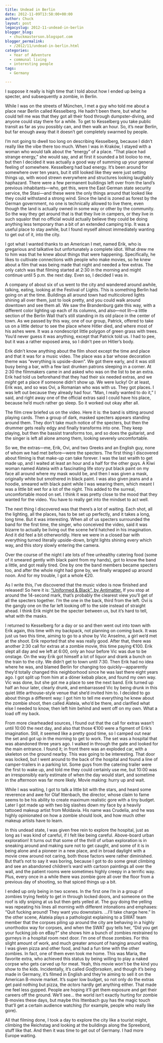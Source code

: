 ```yaml
---
title: Undead in Berlin
date: 2012-11-09T13:58:00+00:00
author: Chuck
layout: post
legacyslug: 2012-11-undead-in-berlin
blogger_blog:
  - chuckmasterson.blogspot.com
blogger_permalink:
  - /2012/11/undead-in-berlin.html
categories:
  - Year of Adventure
  - communal living
  - interesting people
tags:
  - Germany

---
```

I suppose it really is high time that I told about how I ended up being a
specter, and subsequently a zombie, in Berlin.

While I was on the streets of München, I met a guy who told me about a place
near Berlin called Kesselberg. He hadn’t been there, but what he could
tell me was that they got all their food through dumpster-diving, and anyone
could stay there for a while. To get to Kesselberg you take public transit as
far as you possibly can, and then walk an hour. So, it’s near Berlin, but
far enough away that it doesn’t get completely swarmed by people.

I’m not going to dwell too long on describing Kesselberg, because I
didn’t really like the vibe there too much. When I was in Kraków, I
stayed with a woman who would talk about the “energy” of a place.
“That place had strange energy,” she would say, and at first it
sounded a bit looloo to me, but then I decided it was actually a good way of
summing up your general feeling of somewhere. Kesselberg had bad energy.
It’s been around for somewhere over ten years, but it still looked like
they were just setting things up, with wood strewn everywhere and structures
looking laughably haphazard. There were a few permanent buildings left over
from the land’s previous inhabitants—who, get this, were the East German
state security service, the Stasi—and these were the only things around that
looked like they could withstand a strong wind.  Since the land is zoned as
forest by the German government, no one is technically allowed to live there,
even though the land is actually owned in some way or other by the community.
So the way they get around that is that they live in campers, or they live in
such squalor that no official would actually believe they could be doing
anything less temporary than a bit of an extended camping trip. It was a useful
place to stay awhile, but I found myself almost immediately wanting to get out
of it, into the city.

I got what I wanted thanks to an American I met, named Erik, who is gregarious
and talkative but unfortunately a complete idiot. What drew me to him was that
he knew about things that were happening. Specifically, he likes to cultivate
connections with people who make movies, so he knew about a film that was being
made that night and needed a few extras. The only catch was that filming
started at 2:30 in the morning and might continue until 5 p.m. the next day.
Even so, I decided I was in.

A company of about six of us went to the city and wandered around awhile,
talking, eating, looking at the Festival of Lights. This is something Berlin
had going on at the time.  Buildings all around town had multicolored lights
shining all over them, just to look pretty, and you could walk around downtown
and see them all. We saw the Brandenburg gate this way, with a different color
lighting up each of its columns, and also—not lit—a little section of the
Berlin Wall that’s still standing in its old place in the center of town.
As we passed by this way, one of our group, Patrick, offered to take us on a
little detour to see the place where Hitler died, and where most of his ashes
were. It was a nondescript little polygon of green grass with trees.
You’d never guess it was anything, except that Patrick told us. I had to
pee, but it was a rather exposed area, so I didn’t pee on Hitler’s
body. 


Erik didn’t know anything about the film shoot except the time and place
and that it was for a music video. The place was a bar whose decoration theme
was “everything is upside-down”. We got there early, and it was
still busy being a bar, with a few last drunken patrons sleeping in a corner.
At 2:30 the filmmakers came in and asked who was on the list to be an extra.
Erik had told us beforehand that they had their six needed extras, and we
*might* get a place if someone didn’t show up. We were lucky! Or at
least, Erik was, and so was Ovi, a Romanian who was with us. They got places. I
was left out because they already had four. “Man, I really wanted to do
it,” I said, and right away one of the official extras said I could have
his place, because he’d much rather go sleep. So it worked out okay after
all.

The film crew briefed us on the video. Here it is: the band is sitting around
playing cards. Then a group of dark, masked specters appears standing around
them. They don’t take much notice of the specters, but then the drummer
gets really edgy and finally transforms into one. They keep playing, but then
the bassist transforms too, and so does the guitarist, and the singer is left
all alone among them, looking severely uncomfortable.

So we, the extras—me, Erik, Ovi, and two Greeks and an English guy, none of
whom we had met before—were the specters.  The first thing I discovered about
filming is that make-up can take forever. I was the last wraith to get made up,
and I waited at least an hour and a half for the other guys. A Kiwi woman named
Alateia with a fascinating life story put black paint on my face all around
where my mask would be, and then I was given a mask, originally white but
smothered in black paint. I was also given jeans and a hoodie, smeared with
black paint while I was wearing them, which meant I was a little bit wet for a
lot of the night. This added to the surreal, uncomfortable mood on set. I think
it was pretty close to the mood that they wanted for the video. You have to
really get into the mindset to act well.

The next thing I discovered was that there’s a lot of waiting. Each shot,
all the lighting, all the places, has to be set up perfectly, and it takes a
long, long time. But it was interesting. When all of us specters surrounded the
band for the first time, the singer, who conceived the video, said it was
bizarre to actually be living out the scene he’d hatched in his
imagination. And it did feel a bit otherworldly. Here we were in a closed bar
with everything turned literally upside-down, bright lights shining every which
way, and this story slowly entering the camera.

Over the course of the night I ate lots of free unhealthy catering food (some
of it smeared gently with black paint from my hands), got to know the band a
little, and got really tired. One by one the band members became specters too,
and after the whole night had gone by, we finally wrapped up around noon. And
for my trouble, I got a whole €20.

As I write this, I’ve discovered that the music video is now finished and
released! So here it is: [“Uniformed & Black”, by
Antimatter.](http://www.youtube.com/watch?v=ruus3hG0bQ0) If you stop at around
the 14-second mark, that’s probably the clearest view you’ll get of
all the specters together. I’m the one in the back, third from the left.
Ovi is the gangly one on the far left looking off to the side instead of
straight ahead. I think Erik might be the specter between us, but it’s
hard to tell, what with the masks.

I returned to Kesselberg for a day or so and then went out into town with Erik
again, this time with my backpack, not planning on coming back. It was just us
two this time, aiming to go to a show by Vic Anselmo, a girl we’d met at
the shoot. Erik reported that she was really good. After that, there was
another 2:30 call for extras at a zombie movie, this time paying €100. Erik
slept all day and we left at 6:00, only an hour before Vic was due to be
onstage. On the way Erik got himself a lot of liquor and drank a bunch on the
train to the city. We didn’t get to town until 7:30. Then Erik had no
idea where he was, and blamed Berlin for changing too quickly—apparently
they’d totally changed this neighborhood since he was last there eight
years ago. I got split up from him at a döner kebab place, and found my own
way. Vic was done, but she got me a place to see the next band. Erik turned up
half an hour later, clearly drunk, and embarrassed Vic by being drunk in this
quiet little arthouse-style venue that she’d invited him to. I decided to
go about things a different way: I got him to tell me everything he knew about
the zombie shoot, then called Alateia, who’d be there, and clarified what
else I needed to know, then left him behind and went off on my own. What a load
off my back.

From more clearheaded sources, I found out that the call for extras
wasn’t until 10:00 the next day, and also that those €100 were a figment
of Erik’s imagination. Still, it seemed like a pretty good time, so I
camped out near the set and got up in the morning to get to work. The set was a
hospital that was abandoned three years ago. I walked in through the gate and
looked for the main entrance. I found it; in front there was an exploded car,
with a skeleton on the ground nearby. This was going to be interesting.  That
door was locked, but I went around to the back of the hospital and found a line
of camper-trailers in a parking lot. Some guys from the catering trailer were
the first to wake up, and told me they could certainly use me, but 10:00 was an
irresponsibly early estimate of when the day would start, and sometime in the
afternoon was far more likely. Movie making: hurry up and wait.

While I was waiting, I got to talk a little bit with the stars, and heard some
reverence and awe for Olaf Ittenbach, the director, whose claim to fame seems
to be his ability to create maximum realistic gore with a tiny budget. Later I
got made up with two big slashes down my face by a heavily tattooed makeup
artist from Moldavia. His name was Crudelia, and he was highly opinionated on
how a zombie should look, and how much other makeup artists have to learn.

In this undead state, I was given free rein to explore the hospital, just as
long as I was kind of careful, if I felt like being careful. Above-board urban
exploration! It turns out that some of the thrill of urban exploration is in
sneaking around and making sure not to get caught, and some of it is in being
alone and a pioneer in a new place, and in broad daylight with a movie crew
around not caring, both those factors were rather diminished. But that’s
not to say it was boring, because I got to do some great climbing and see an
abandoned children’s ward with cartoon paintings all over the wall, and
the patient rooms were sometimes highly creepy in a terrific way. Plus, every
once in a while there was zombie gore all over the floor from a previous day of
shooting, so that spiced things up a bit.

I ended up only being in two scenes. In the first one I’m in a group of
zombies trying feebly to get in through locked doors, and someone on the roof
is idly sniping at us but then gets yelled at. The guy doing the yelling was
repeating his lines all morning with different intonations and emphases:
“Quit fucking around! They want you downstairs.  …I’ll take
charge here.” In the other scene, Alateia plays a pathologist explaining
to a SWAT team member that the corpses piling up around the city are behaving
in a highly unorthodox way for corpses, and when the SWAT guy tells her,
“Did you get your fucking job on eBay?” she shows him a bunch of
zombies restrained to gurneys in a hospital room next door.  I’m one of
those zombies. For this slight amount of work, and much greater amount of
hanging around waiting, I was given pizza and other food, and had a fun time
with the other zombies. In fact, one of them even took me home.  This was
Maria, the favorite extra, who achieved this status by being willing to play a
naked corpse who gets carved up for meat. Yeah, this movie won’t be the
kind you show to the kids.  Incidentally, it’s called *Godforsaken*, and
though it’s being made in Germany, it’s filmed in English and
they’re aiming to sell it on the American B-movie market. It’s
super low budget, so not only do the extras get paid nothing but pizza, the
*actors* hardly get anything either. That made me feel less gypped. People are
hoping it’ll get them exposure and get their careers off the ground.
We’ll see… the world isn’t exactly hurting for zombie
B-movies these days, but maybe this Ittenbach guy has the magic touch
that’ll get a certain audience watching (for example, people who really
like gore).

All that filming done, I took a day to explore the city like a tourist might,
climbing the Reichstag and looking at the buildings along the Spreebord, stuff
like that. And then it was time to get out of Germany. I had more Europe
waiting.  
